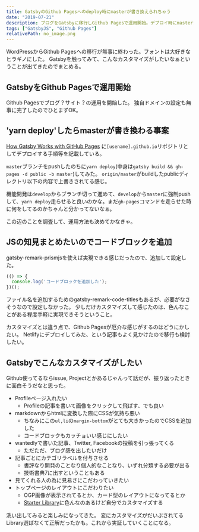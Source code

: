 ```yaml
---
title: GatsbyのGithub Pagesへのdeploy時にmasterが書き換えられちゃう
date: "2019-07-21"
description: ブログをGatsbyに移行しGithub Pagesで運用開始。デプロイ時にmasterが書き換えられちゃう。エンジニアだからコードブロック追加できるようにしたい。Gatsbyのカスタマイズってこんな感じかなと模索する。
tags: ["GatsbyJS", "Github Pages"]
relativePath: no_image.png
---
```


WordPressからGithub Pagesへの移行が無事に終わった。フォントは大好きなヒラギノにした。
Gatsbyを触ってみて、こんなカスタマイズがしたいなぁということが出てきたのでまとめる。


## GatsbyをGithub Pagesで運用開始
Github Pagesでブログ？サイト？の運用を開始した。
独自ドメインの設定も無事に完了したのでひとまずOK。


## 'yarn deploy'したらmasterが書き換わる事案
[How Gatsby Works with GitHub Pages](https://www.gatsbyjs.org/docs/how-gatsby-works-with-github-pages/#github-organization-or-user-page) に`[usename].github.io`リポジトリとしてデプロイする手順等を記載している。

`master`ブランチをpushしたのちに`yarn deploy`(中身は`gatsby build && gh-pages -d public -b master`)してみた。
`origin/master`がbuildしたpublicディレクトリ以下の内容で上書きされてる感じ。

機能開発は`develop`からブランチ切って進めて、`develop`から`master`に強制pushして、`yarn deploy`走らせると良いのかな。まだ`gh-pages`コマンドを走らせた時に何をしてるのかちゃんと分かってないなぁ。

この辺のことを調査して、運用方法も決めてかなきゃ。


## JSの知見まとめたいのでコードブロックを追加
gatsby-remark-prismjsを使えば実現できる感じだったので、追加して設定した。

```javascript
(() => {
  console.log('コードブロックを追加した');
})();
```

ファイル名を追加するためのgatsby-remark-code-titlesもあるが、必要がなさそうなので設定しなかった。
少しだけカスタマイズして感じたのは、色んなことがある程度手軽に実現できそうということ。

カスタマイズとは違う点で、Github Pagesが厄介な感じがするのはどうにかしたい。
Netlifyにデプロイしてみた、という記事もよく見かけたので移行も検討したい。


## Gatsbyでこんなカスタマイズがしたい
Github使ってるならissue, Projectとかあるじゃんって話だが、振り返ったときに面白そうだなと思った。

- Profileページ入れたい
  - Profileの記事を書いて画像をクリックして飛ばす、でも良い
- markdownからhtmlに変換した際にCSSが気持ち悪い
  - ちなみにこの`ul,li`の`margin-bottom`がとても大きかったのでCSSを追加した
  - コードブロックもカッチョいい感じにしたい
- wantedlyで書いた記事、Twitter, Facebookの投稿を引っ張ってくる
  - ただただ、ブログ感を出したいだけ
- 記事ごとにカテゴリラベルを付与させる
  - 書評なり開発のことなり個人的なことなり、いずれ分類する必要が出る
  - 技術書典7に出すということもある
- 見てくれる人の為に見易さにこだわっていきたい
- トップページのレイアウトにこだわりたい
  - OGP画像が表示されてるとか、カード型のレイアウトになってるとか
  - [Starter Library](https://www.gatsbyjs.org/starters/?v=2)に色んなのあるけど自分でカスタマイズする

洗い出してみると楽しみになってきた。
変にカスタマイズがだいぶされてるLibrary選ばなくて正解だったかも。これから実証していくことになる。